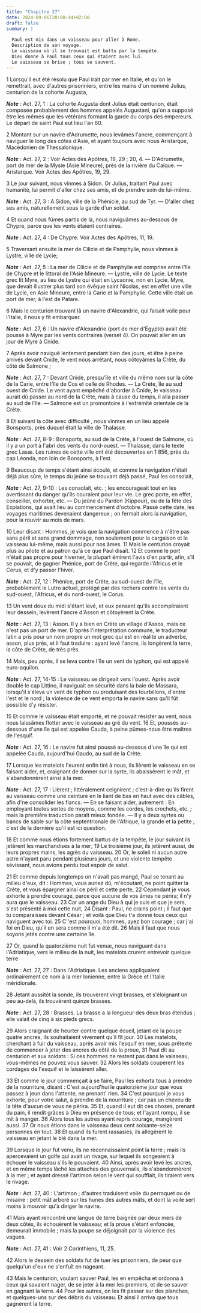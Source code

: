 ```yaml
---
title: "Chapitre 27"
date: 2024-09-06T20:00:44+02:00
draft: false
summary: |
  
  Paul est mis dans un vaisseau pour aller à Rome.
  Description de son voyage.
  Le vaisseau où il se trouvait est battu par la tempête.
  Dieu donne à Paul tous ceux qui étaient avec lui.
  Le vaisseau se brise ; tous se sauvent.
---
```



1 Lorsqu'il eut été résolu que Paul irait par mer en Italie, et qu'on le remettrait, avec d'autres prisonniers, entre les mains d'un nommé Julius, centurion de la cohorte Augusta,

***Note*** :  Act. 27, 1 : La cohorte Augusta dont Julius était centurion, était composée probablement des hommes appelés Augustani, qu'on a supposé être les mêmes que les vétérans formant la garde du corps des empereurs. Le départ de saint Paul eut lieu l'an 60.

2 Montant sur un navire d'Adrumette, nous levâmes l'ancre, commençant à naviguer le long des côtes d'Asie, et ayant toujours avec nous Aristarque, Macédonien de Thessalonique.

***Note*** :  Act. 27, 2 : Voir Actes des Apôtres, 19, 29 ; 20, 4. ― D'Adrumette, port de mer de la Mysie (Asie Mineure), près de la rivière du Caïque. ― Aristarque. Voir Actes des Apôtres, 19, 29.


3 Le jour suivant, nous vînmes à Sidon. Or Julius, traitant Paul avec humanité, lui permit d'aller chez ses amis, et de prendre soin de lui-même.

***Note*** :  Act. 27, 3 : A Sidon, ville de la Phénicie, au sud de Tyr. ― D'aller chez ses amis, naturellement sous la garde d'un soldat.

4 Et quand nous fûmes partis de là, nous naviguâmes au-dessous de Chypre, parce que les vents étaient contraires.

***Note*** :  Act. 27, 4 : De Chypre. Voir Actes des Apôtres, 11, 19.

5 Traversant ensuite la mer de Cilicie et de Pamphylie, nous vînmes à Lystre, ville de Lycie;

***Note*** :  Act. 27, 5 : La mer de Cilicie et de Pamphylie est comprise entre l'île de Chypre et le littoral de l'Asie Mineure. ― Lystre, ville de Lycie. Le texte grec lit Myre, au lieu de Lystre qui était en Lycaonie, non en Lycie. Myre, que devait illustrer plus tard son évêque saint Nicolas, est en effet une ville de Lycie, en Asie Mineure, entre la Carie et la Pamphylie. Cette ville était un port de mer, à l'est de Patare.

6 Mais le centurion trouvant là un navire d'Alexandrie, qui faisait voile pour l'Italie, il nous y fit embarquer.

***Note*** :  Act. 27, 6 : Un navire d'Alexandrie (port de mer d'Egypte) avait été poussé à Myre par les vents contraires (verset 4). On pouvait aller en un jour de Myre à Cnide.


7 Après avoir navigué lentement pendant bien des jours, et être à peine arrivés devant Cnide, le vent nous arrêtant, nous côtoyâmes la Crète, du côté de Salmone ;

***Note*** :  Act. 27, 7 : Devant Cnide, presqu'île et ville du même nom sur la côte de la Carie, entre l'île de Cos et celle de Rhodes. ― La Crète, île au sud ouest de Cnide. Le vent ayant empêché d'aborder à Cnide, le vaisseau aurait dû passer au nord de la Crète, mais à cause du temps, il alla passer au sud de l'île. ― Salmone est un promontoire à l'extrémité orientale de la Crète.

8 Et suivant la côte avec difficulté , nous vînmes en un lieu appelé Bonsports, près duquel était la ville de Thalasse.

***Note*** :  Act. 27, 8-9 : Bonsports, au sud de la Crète, à l'ouest de Salmone, où il y a un port à l'abri des vents du nord-ouest. ― Thalasse, dans le texte grec Lasæ. Les ruines de cette ville ont été découvertes en 1 856, près du cap Léonda, non loin de Bonsports, à l'est.


9 Beaucoup de temps s'étant ainsi écoulé, et comme la navigation n'était déjà plus sûre, le temps du jeûne se trouvant déjà passé, Paul les consolait,

***Note*** :  Act. 27, 9-10 : Les consolait, etc. ; les encourageait tout en les avertissant du danger qu'ils couraient pour leur vie. Le grec porte, en effet, conseiller, exhorter, etc. ― Du jeûne du Pardon (Kippour), ou de la fête des Expiations, qui avait lieu au commencement d'octobre. Passé cette date, les voyages maritimes devenaient dangereux ; on fermait alors la navigation, pour la rouvrir au mois de mars.


10 Leur disant : Hommes, je vois que la navigation commence à n'être pas sans péril et sans grand dommage, non seulement pour la cargaison et le vaisseau lui-même, mais aussi pour nos âmes. 11 Mais le centurion croyait plus au pilote et au patron qu'à ce que Paul disait. 12 Et comme le port n'était pas propre pour hiverner, la plupart émirent l'avis d'en partir, afin, s'il se pouvait, de gagner Phénice, port de Crète, qui regarde l'Africus et le Corus, et d'y passer l'hiver.

***Note*** :  Act. 27, 12 : Phénice, port de Crète, au sud-ouest de l'île, probablement le Lutro actuel, protégé par des rochers contre les vents du sud-ouest, l'Africus, et du nord-ouest, le Corus.


13 Un vent doux du midi s'étant levé, et eux pensant qu'ils accompliraient leur dessein, levèrent l'ancre d'Asson et côtoyèrent la Crète.

***Note*** :  Act. 27, 13 : Asson. Il y a bien en Crète un village d'Assos, mais ce n'est pas un port de mer. D'après l'interprétation commune, le traducteur latin a pris pour un nom propre un mot grec qui est en réalité un adverbe, asson, plus près, et il faut traduire : ayant levé l'ancre, ils longèrent la terre, la côte de Crète, de très près.

14 Mais, peu après, il se leva contre l'île un vent de typhon, qui est appelé euro-aquilon.

***Note*** :  Act. 27, 14-15 : Le vaisseau se dirigeait vers l'ouest. Après avoir doublé le cap Littino, il naviguait en sécurité dans la baie de Massara, lorsqu'il s'éleva un vent de typhon ou produisant des tourbillons, d'entre l'est et le nord ; la violence de ce vent emporta le navire sans qu'il fût possible d'y résister.

15 Et comme le vaisseau était emporté, et ne pouvait résister au vent, nous nous laissâmes flotter avec le vaisseau au gré du vent. 16 Et, poussés au-dessous d'une île qui est appelée Cauda, à peine pûmes-nous être maîtres de l'esquif.

***Note*** :  Act. 27, 16 : Le navire fut ainsi poussé au-dessous d'une île qui est appelée Cauda, aujourd'hui Gaudo, au sud de la Crète.

17 Lorsque les matelots l'eurent enfin tiré à nous, ils lièrent le vaisseau en se faisant aider, et, craignant de donner sur la syrte, ils abaissèrent le mât, et s'abandonnèrent ainsi à la mer.

***Note*** :  Act. 27, 17 : Lièrent ; littéralement ceignirent ; c'est-à-dire qu'ils firent au vaisseau comme une ceinture en le liant de bas en haut avec des câbles, afin d'ne consolider les flancs. ― En se faisant aider, autrement : En employant toutes sortes de moyens, comme les cordes, les crochets, etc. ; mais la première traduction paraît mieux fondée. ― Il y a deux syrtes ou bancs de sable sur la côte septentrionale de l'Afrique, la grande et la petite ; c'est de la dernière qu'il est ici question.

18 Et comme nous étions fortement battus de la tempête, le jour suivant ils jetèrent les marchandises à la mer; 19 Le troisième jour, ils jetèrent aussi, de leurs propres mains, les agrès du vaisseau. 20 Or, le soleil ni aucun autre astre n'ayant paru pendant plusieurs jours, et une violente tempête sévissant, nous avions perdu tout espoir de salut.


21 Et comme depuis longtemps on n'avait pas mangé, Paul se tenant au milieu d'eux, dit : Hommes, vous auriez dû, m'écoutant, ne point quitter la Crète, et vous épargner ainsi ce péril et cette perte, 22 Cependant je vous exhorte à prendre courage, parce que aucune de vos âmes ne périra; il n'y aura que le vaisseau. 23 Car un ange du Dieu à qui je suis et que je sers, s'est présenté à moi cette nuit, 24 Disant : Paul, ne crains point ; il faut que tu comparaisses devant César ; et voilà que Dieu t'a donné tous ceux qui naviguent avec toi. 25 C''est pourquoi, hommes, ayez bon courage ; car j'ai foi en Dieu, qu'il en sera comme il m'a été dit. 26 Mais il faut que nous soyons jetés contre une certaine île.


27 Or, quand la quatorzième nuit fut venue, nous naviguant dans l'Adriatique, vers le milieu de la nuit, les matelots crurent entrevoir quelque terre

***Note*** :  Act. 27, 27 : Dans l'Adriatique. Les anciens appliquaient ordinairement ce nom à la mer Ionienne, entre la Grèce et l'Italie méridionale.

28 Jetant aussitôt la sonde, ils trouvèrent vingt brasses, et s'éloignant un peu au-delà, ils trouvèrent quinze brasses.

***Note*** :  Act. 27, 28 : Brasses. La brasse a la longueur des deux bras étendus ; elle valait de cinq à six pieds grecs.

29 Alors craignant de heurter contre quelque écueil, jetant de la poupe quatre ancres, ils souhaitaient vivement qu'il fît jour. 30 Les matelots, cherchant à fuir du vaisseau, après avoir mis l'esquif en mer, sous prétexte de commencer à jeter des ancres du côté de la proue, 31 Paul dit au centurion et aux soldats : Si ces hommes ne restent pas dans le vaisseau, vous-mêmes ne pouvez vous sauver. 32 Alors les soldats coupèrent les cordages de l'esquif et le laissèrent aller.


33 Et comme le jour commençait à se faire, Paul les exhorta tous à prendre de la nourriture, disant : C'est aujourd'hui le quatorzième jour que vous passez à jeun dans l'attente, ne prenant' rien. 34 C'est pourquoi je vous exhorte, pour votre salut, à prendre de la nourriture ; car pas un cheveu de la tête d'aucun de vous ne périra. 35 Et, quand il eut dit ces choses, prenant du pain, il rendit grâces à Dieu en présence de tous; et l'ayant rompu, il se mit à manger. 36 Alors tous les autres ayant repris courage, mangèrent aussi. 37 Or nous étions dans le vaisseau deux cent soixante-seize personnes en tout. 38 Et quand ils furent rassasiés, ils allégèrent le vaisseau en jetant le blé dans la mer.


39 Lorsque le jour fut venu, ils ne reconnaissaient point la terre ; mais ils apercevaient un golfe qui avait un rivage, sur lequel ils songeaient à échouer le vaisseau s'ils le pouvaient. 40 Ainsi, après avoir levé les ancres, et en même temps lâché les attaches des gouvernails, ils s'abandonnèrent à la mer ; et ayant dressé l'artimon selon le vent qui soufflait, ils tiraient vers le rivage.

***Note*** :  Act. 27, 40 : L'artimon ; d'autres traduisent voile du perroquet ou de misaine : petit mât arboré sur les hunes des autres mâts, et dont la voile sert moins à mouvoir qu'à diriger le navire.

41 Mais ayant rencontré une langue de terre baignée par deux mers de deux côtés, ils échouèrent le vaisseau; et la proue s'étant enfoncée, demeurait immobile ; mais la poupe se déjoignait par la violence des vagues.

***Note*** :  Act. 27, 41 : Voir 2 Corinthiens, 11, 25.


42 Alors le dessein des soldats fut de tuer les prisonniers, de peur que quelqu'un d'eux ne s'enfuît en nageant.

43 Mais le centurion, voulant sauver Paul, les en empêcha et ordonna à ceux qui savaient nager, de se jeter à la mer les premiers, et de se sauver en gagnant la terre. 44 Pour les autres, on les fit passer sur des planches, et quelques-uns sur des débris du vaisseau. Et ainsi il arriva que tous gagnèrent la terre.

